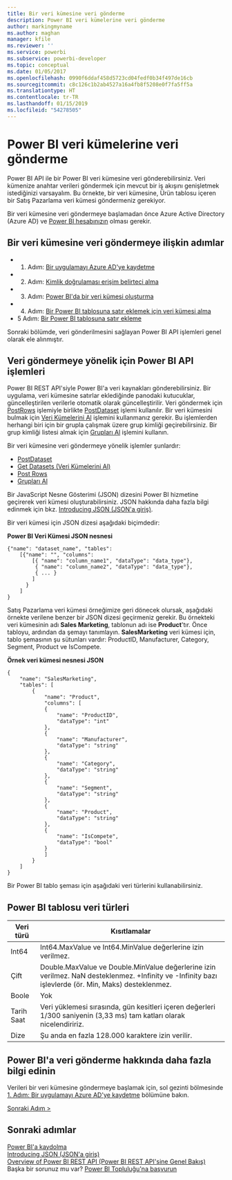```yaml
---
title: Bir veri kümesine veri gönderme
description: Power BI veri kümelerine veri gönderme
author: markingmyname
ms.author: maghan
manager: kfile
ms.reviewer: ''
ms.service: powerbi
ms.subservice: powerbi-developer
ms.topic: conceptual
ms.date: 01/05/2017
ms.openlocfilehash: 0990f6ddaf458d5723cd04fedf0b34f497de16cb
ms.sourcegitcommit: c8c126c1b2ab4527a16a4fb8f5208e0f7fa5ff5a
ms.translationtype: HT
ms.contentlocale: tr-TR
ms.lasthandoff: 01/15/2019
ms.locfileid: "54278505"
---
```

# <a name="push-data-into-a-power-bi-dataset"></a>Power BI veri kümelerine veri gönderme

Power BI API ile bir Power BI veri kümesine veri gönderebilirsiniz. Veri kümenize anahtar verileri göndermek için mevcut bir iş akışını genişletmek istediğinizi varsayalım. Bu örnekte, bir veri kümesine, Ürün tablosu içeren bir Satış Pazarlama veri kümesi göndermeniz gerekiyor.

Bir veri kümesine veri göndermeye başlamadan önce Azure Active Directory (Azure AD) ve [Power BI hesabınızın](create-an-azure-active-directory-tenant.md) olması gerekir.

## <a name="steps-to-push-data-into-a-dataset"></a>Bir veri kümesine veri göndermeye ilişkin adımlar

* 1. Adım: [Bir uygulamayı Azure AD'ye kaydetme](walkthrough-push-data-register-app-with-azure-ad.md)
* 2. Adım: [Kimlik doğrulaması erişim belirteci alma](walkthrough-push-data-get-token.md)
* 3. Adım: [Power BI'da bir veri kümesi oluşturma](walkthrough-push-data-create-dataset.md)
* 4. Adım: [Bir Power BI tablosuna satır eklemek için veri kümesi alma](walkthrough-push-data-get-datasets.md)
* 5 Adım: [Bir Power BI tablosuna satır ekleme](walkthrough-push-data-add-rows.md)

Sonraki bölümde, veri gönderilmesini sağlayan Power BI API işlemleri genel olarak ele alınmıştır.

## <a name="power-bi-api-operations-to-push-data"></a>Veri göndermeye yönelik için Power BI API işlemleri

Power BI REST API'siyle Power BI'a veri kaynakları gönderebilirsiniz. Bir uygulama, veri kümesine satırlar eklediğinde panodaki kutucuklar, güncelleştirilen verilerle otomatik olarak güncelleştirilir. Veri göndermek için [PostRows](https://docs.microsoft.com/rest/api/power-bi/pushdatasets/datasets_postrows) işlemiyle birlikte [PostDataset](https://docs.microsoft.com/rest/api/power-bi/pushdatasets) işlemi kullanılır. Bir veri kümesini bulmak için [Veri Kümelerini Al](https://docs.microsoft.com/rest/api/power-bi/datasets/getdatasets) işlemini kullanmanız gerekir. Bu işlemlerden herhangi biri için bir grupla çalışmak üzere grup kimliği geçirebilirsiniz. Bir grup kimliği listesi almak için [Grupları Al](https://docs.microsoft.com/rest/api/power-bi/groups/getgroups) işlemini kullanın.

Bir veri kümesine veri göndermeye yönelik işlemler şunlardır:

* [PostDataset](https://docs.microsoft.com/rest/api/power-bi/pushdatasets/datasets_postdataset)
* [Get Datasets (Veri Kümelerini Al)](https://docs.microsoft.com/rest/api/power-bi/datasets/getdatasets)
* [Post Rows](https://docs.microsoft.com/rest/api/power-bi/pushdatasets/datasets_postrows)
* [Grupları Al](https://docs.microsoft.com/rest/api/power-bi/groups/getgroups)

Bir JavaScript Nesne Gösterimi (JSON) dizesini Power BI hizmetine geçirerek veri kümesi oluşturabilirsiniz. JSON hakkında daha fazla bilgi edinmek için bkz. [Introducing JSON (JSON'a giriş)](http://json.org/).

Bir veri kümesi için JSON dizesi aşağıdaki biçimdedir:

**Power BI Veri Kümesi JSON nesnesi**

    {"name": "dataset_name", "tables":
        [{"name": "", "columns":
            [{ "name": "column_name1", "dataType": "data_type"},
             { "name": "column_name2", "dataType": "data_type"},
             { ... }
            ]
          }
        ]
    }

Satış Pazarlama veri kümesi örneğimize geri dönecek olursak, aşağıdaki örnekte verilene benzer bir JSON dizesi geçirmeniz gerekir. Bu örnekteki veri kümesinin adı **Sales Marketing**, tablonun adı ise **Product**'tır. Önce tabloyu, ardından da şemayı tanımlayın. **SalesMarketing** veri kümesi için, tablo şemasının şu sütunları vardır: ProductID, Manufacturer, Category, Segment, Product ve IsCompete.

**Örnek veri kümesi nesnesi JSON**

    {
        "name": "SalesMarketing",
        "tables": [
            {
                "name": "Product",
                "columns": [
                {
                    "name": "ProductID",
                    "dataType": "int"
                },
                {
                    "name": "Manufacturer",
                    "dataType": "string"
                },
                {
                    "name": "Category",
                    "dataType": "string"
                },
                {
                    "name": "Segment",
                    "dataType": "string"
                },
                {
                    "name": "Product",
                    "dataType": "string"
                },
                {
                    "name": "IsCompete",
                    "dataType": "bool"
                }
                ]
            }
        ]
    }

Bir Power BI tablo şeması için aşağıdaki veri türlerini kullanabilirsiniz.

## <a name="power-bi-table-data-types"></a>Power BI tablosu veri türleri

| **Veri türü** | **Kısıtlamalar** |
| --- | --- |
| Int64 |Int64.MaxValue ve Int64.MinValue değerlerine izin verilmez. |
| Çift |Double.MaxValue ve Double.MinValue değerlerine izin verilmez. NaN desteklenmez. +Infinity ve -Infinity bazı işlevlerde (ör. Min, Maks) desteklenmez. |
| Boole |Yok |
| Tarih Saat |Veri yüklemesi sırasında, gün kesitleri içeren değerleri 1/300 saniyenin (3,33 ms) tam katları olarak nicelendiririz. |
| Dize |Şu anda en fazla 128.000 karaktere izin verilir. |

## <a name="learn-more-about-pushing-data-into-power-bi"></a>Power BI'a veri gönderme hakkında daha fazla bilgi edinin

Verileri bir veri kümesine göndermeye başlamak için, sol gezinti bölmesinde [1. Adım: Bir uygulamayı Azure AD'ye kaydetme](walkthrough-push-data-register-app-with-azure-ad.md) bölümüne bakın.

[Sonraki Adım >](walkthrough-push-data-register-app-with-azure-ad.md)

## <a name="next-steps"></a>Sonraki adımlar

[Power BI'a kaydolma](create-an-azure-active-directory-tenant.md)  
[Introducing JSON (JSON'a giriş)](http://json.org/)  
[Overview of Power BI REST API (Power BI REST API'sine Genel Bakış)](overview-of-power-bi-rest-api.md)  
Başka bir sorunuz mu var? [Power BI Topluluğu'na başvurun](http://community.powerbi.com/)
